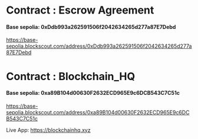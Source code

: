 # Contract : Escrow Agreement

#### Base sepolia: 0xDdb993a262591506f2042634265d277a87E7Debd
https://base-sepolia.blockscout.com/address/0xDdb993a262591506f2042634265d277a87E7Debd

# Contract :  Blockchain_HQ

#### Base sepolia: 0xa89B104d00630F2632ECD965E9c6DCB543C7C51c
https://base-sepolia.blockscout.com/address/0xa89B104d00630F2632ECD965E9c6DCB543C7C51c

Live App: https://blockchainhq.xyz

